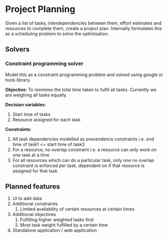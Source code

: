 # Project Planning

Given a list of tasks, interdependencies between them, effort estimates and resources to complete them, create a project plan. Internally formulates this as a scheduling problem to solve the optimisation.

## Solvers

### Constraint programming solver
Model this as a constraint programming problem and solved using google or tools library.

__Objective__: To minimise the total time taken to fulfil all tasks. Currently we are weighing all tasks equally. 

__Decision variables__:
1. Start time of tasks
2. Resource assigned for each task

__Constraints__: 
1. All task dependencies modelled as precendence constraints i.e. end time of task1 <= start time of task2
2. For a resource, no overlap constraint i.e. a resource can only work on one task at a time
2. For all resources which can do a particular task, only one no overlap constraint is enforced per task, dependent on if that resource is assigned for that task

## Planned features

1. UI to add data
2. Additional constraints
    1. Limited availability of certain resources at certain times
3. Additional objectives
    1. Fulfilling higher weighted tasks first
    2. Most task weight fulfilled by a certain time
4. Standalone application / web application
